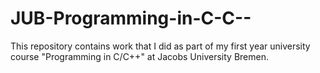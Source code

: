 # JUB-Programming-in-C-C--
This repository contains work that I did as part of my first year university course "Programming in C/C++" at Jacobs University Bremen.

